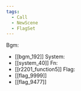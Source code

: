 ```yaml
---
tags:
  - Call
  - NewScene
  - FlagSet
---
```

Bgm:
- [[bgm_192]]
System:
- [[system_40]]
Fn:
- [[r2201_function5]]
Flag:
- [[flag_9999]]
- [[flag_9477]]
